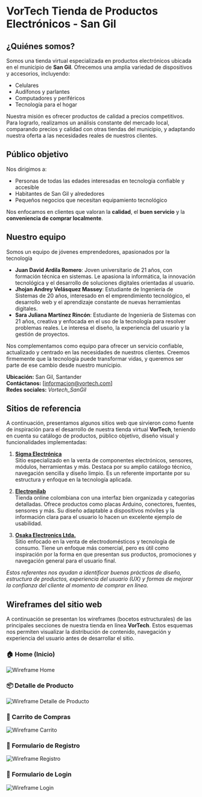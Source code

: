 # VorTech Tienda de Productos Electrónicos - San Gil

## ¿Quiénes somos?

Somos una tienda virtual especializada en productos electrónicos ubicada en el municipio de **San Gil**. Ofrecemos una amplia variedad de dispositivos y accesorios, incluyendo:

- Celulares
- Audífonos y parlantes
- Computadores y periféricos
- Tecnología para el hogar

Nuestra misión es ofrecer productos de calidad a precios competitivos. Para lograrlo, realizamos un análisis constante del mercado local, comparando precios y calidad con otras tiendas del municipio, y adaptando nuestra oferta a las necesidades reales de nuestros clientes.

## Público objetivo

Nos dirigimos a:

- Personas de todas las edades interesadas en tecnología confiable y accesible
- Habitantes de San Gil y alrededores
- Pequeños negocios que necesitan equipamiento tecnológico

Nos enfocamos en clientes que valoran la **calidad**, el **buen servicio** y la **conveniencia de comprar localmente**.

## Nuestro equipo

Somos un equipo de jóvenes emprendedores, apasionados por la tecnología

- **Juan David Ardila Romero**: Joven universitario de 21 años, con formación técnica en sistemas. Le apasiona la informática, la innovación tecnológica y el desarrollo de soluciones digitales orientadas al usuario.
- **Jhojan Andrey Velásquez Massey**: Estudiante de Ingeniería de Sistemas de 20 años, interesado en el emprendimiento tecnológico, el desarrollo web y el aprendizaje constante de nuevas herramientas digitales.
- **Sara Juliana Martínez Rincón**: Estudiante de Ingeniería de Sistemas con 21 años, creativa y enfocada en el uso de la tecnología para resolver problemas reales. Le interesa el diseño, la experiencia del usuario y la gestión de proyectos.

Nos complementamos como equipo para ofrecer un servicio confiable, actualizado y centrado en las necesidades de nuestros clientes. Creemos firmemente que la tecnología puede transformar vidas, y queremos ser parte de ese cambio desde nuestro municipio.


**Ubicación:** San Gil, Santander  
**Contáctanos:** [informacion@vortech.com]  
**Redes sociales:** *Vortech_SanGil*


## Sitios de referencia

A continuación, presentamos algunos sitios web que sirvieron como fuente de inspiración para el desarrollo de nuestra tienda virtual **VorTech**, teniendo en cuenta su catálogo de productos, público objetivo, diseño visual y funcionalidades implementadas:

1. [**Sigma Electrónica**](https://www.sigmaelectronica.net/)  
   Sitio especializado en la venta de componentes electrónicos, sensores, módulos, herramientas y más. Destaca por su amplio catálogo técnico, navegación sencilla y diseño limpio. Es un referente importante por su estructura y enfoque en la tecnología aplicada.

2. [**Electronilab**](https://electronilab.co/inicio-movil/)  
   Tienda online colombiana con una interfaz bien organizada y categorías detalladas. Ofrece productos como placas Arduino, conectores, fuentes, sensores y más. Su diseño adaptable a dispositivos móviles y la información clara para el usuario lo hacen un excelente ejemplo de usabilidad.

3. [**Osaka Electronics Ltda.**](https://osakaelectronicsltda.com/)  
   Sitio enfocado en la venta de electrodomésticos y tecnología de consumo. Tiene un enfoque más comercial, pero es útil como inspiración por la forma en que presentan sus productos, promociones y navegación general para el usuario final.

*Estos referentes nos ayudan a identificar buenas prácticas de diseño, estructura de productos, experiencia del usuario (UX) y formas de mejorar la confianza del cliente al momento de comprar en línea.*


## Wireframes del sitio web

A continuación se presentan los wireframes (bocetos estructurales) de las principales secciones de nuestra tienda en línea **VorTech**. Estos esquemas nos permiten visualizar la distribución de contenido, navegación y experiencia del usuario antes de desarrollar el sitio.

### 🏠 Home (Inicio)
![Wireframe Home](./wireframes/home.png)

### 📦 Detalle de Producto
![Wireframe Detalle de Producto](./wireframes/product-detail.png)

### 🛒 Carrito de Compras
![Wireframe Carrito](./wireframes/cart.png)

### 📝 Formulario de Registro
![Wireframe Registro](./wireframes/register.png)

### 🔐 Formulario de Login
![Wireframe Login](./wireframes/login.png)

